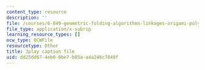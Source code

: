```yaml
---
content_type: resource
description: ''
file: /courses/6-849-geometric-folding-algorithms-linkages-origami-polyhedra-fall-2012/dd25dd674eb00be7b05aa4a246c7848f_8RI9OSOftUE.srt
file_type: application/x-subrip
learning_resource_types: []
ocw_type: OCWFile
resourcetype: Other
title: 3play caption file
uid: dd25dd67-4eb0-0be7-b05a-a4a246c7848f
---
```


